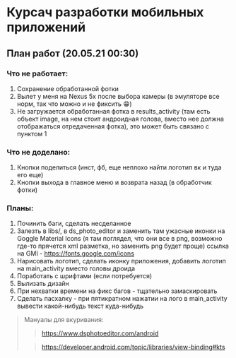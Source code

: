 # Курсач разработки мобильных приложений

## План работ (20.05.21 00:30)

### Что не работает:
1. Сохранение обработанной фотки
2. Вылет у меня на Nexus 5x после выбора камеры (в эмуляторе все норм, так что можно и не фиксить 😁)
3. Не загружается обработанная фотка в results_activity (там есть объект image, 
          на нем стоит андроидная голова, вместо нее должна отображаться отредаченная фотка),
          это может быть связано с пунктом 1

### Что не доделано:
1. Кнопки поделиться (инст, фб, еще неплохо найти логотип вк и туда его еще)
2. Кнопки выхода в главное меню и возврата назад (в обработчик фотки)

### Планы:
1. Починить баги, сделать несделанное
2. Залезть в libs/, в ds_photo_editor и заменить там ужасные иконки на Goggle Material Icons
           (я там поглядел, что они все в png, возможно где-то прячется xml разметка, но заменить png будет проще)
           ссылка на GMI - https://fonts.google.com/icons
3. Нарисовать логотип, сделать иконку приложения, добавить логотип на main_activity вместо головы дроида
4. Поработать с шрифтами (если потребуется)
5. Вылизать дизайн
6. При нехватки времени на фикс багов - тщательно замаскировать
7. Сделать пасхалку - при пятикратном нажатии на лого в main_activity вывести какой-нибудь текст куда-нибудь


> Мануалы для вкуривания:
> > https://www.dsphotoeditor.com/android
> 
> > https://developer.android.com/topic/libraries/view-binding#kts
